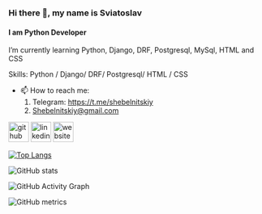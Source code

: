 ### Hi there 👋, my name is Sviatoslav
#### I am Python Developer

I’m currently learning Python, Django, DRF, Postgresql, MySql, HTML and CSS


Skills: Python / Django/ DRF/ Postgresql/ HTML / CSS 

- 📫 How to reach me:
  1. Telegram: https://t.me/shebelnitskiy
  2. Shebelnitskiy@gmail.com 


[<img src='https://cdn.jsdelivr.net/npm/simple-icons@3.0.1/icons/github.svg' alt='github' height='40'>](https://github.com/Shebelnitskii)  [<img src='https://cdn.jsdelivr.net/npm/simple-icons@3.0.1/icons/linkedin.svg' alt='linkedin' height='40'>](https://www.linkedin.com/in/sviatoslav-shebelnitskii-10a166281//)  [<img src='https://cdn.jsdelivr.net/npm/simple-icons@3.0.1/icons/icloud.svg' alt='website' height='40'>](https://t.me/shebelnitskiy)  

[![Top Langs](https://github-readme-stats.vercel.app/api/top-langs/?username=Shebelnitskii)](https://github.com/anuraghazra/github-readme-stats)

![GitHub stats](https://github-readme-stats.vercel.app/api?username=Shebelnitskii&show_icons=true)  

![GitHub Activity Graph](https://activity-graph.herokuapp.com/graph?username=Shebelnitskii)  

![GitHub metrics](https://metrics.lecoq.io/Shebelnitskii)  

